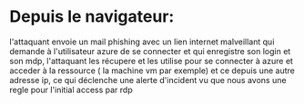 # Depuis le navigateur:
l'attaquant envoie un mail phishing avec un lien internet malveillant qui demande à l'utilisateur azure de se connecter et qui enregistre son login et son mdp, l'attaquant les récupere et les utilise pour se connecter à azure et acceder à la ressource ( la machine vm par exemple) et ce depuis une autre adresse ip, ce qui déclenche une alerte d'incident vu que nous avons une regle pour l'initial access par rdp
